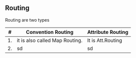 ## Routing
Routing are two types

|#|Convention Routing|Attribute Routing|
|--|--|--|
|1.|it is also called Map Routing.|It is Att.Routing|
|2.|sd|sd|
